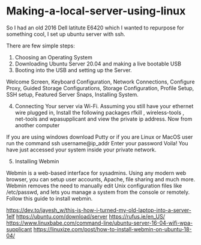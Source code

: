 # Making-a-local-server-using-linux
So I had an old 2016 Dell latitute E6420 which I wanted to repurpose for something cool, I set up ubuntu server with ssh.

There are few simple steps:

1. Choosing an Operating System 
2. Downloading Ubuntu Server 20.04 and making a live bootable USB 
3. Booting into the USB and setting up the Server.

  Welcome Screen, 
  Keyboard Configuration, 
  Network Connections, 
  Configure Proxy, 
  Guided Storage Configurations, 
  Storage Configuration, 
  Profile Setup, 
  SSH setup, 
  Featured Server Snaps, 
  Installing System. 
  
4. Connecting Your server via Wi-Fi. 
Assuming you still have your ethernet wire plugged in, Install the following packages
rfkill , wireless-tools , net-tools and wpasupplicant
and view the private ip address.
Now from another computer 

If you are using windows download Putty or if you are Linux or MacOS user run the command 
ssh username@ip_addr
Enter your password
Voila! You have just accessed your system inside your private network.

5. Installing Webmin 

Webmin is a web-based interface for sysadmins. Using any modern web browser, you can setup user accounts, Apache, file sharing and much more. Webmin removes the need to manually edit Unix configuration files like /etc/passwd, and lets you manage a system from the console or remotely.
Follow this guide to install webmin.


https://dev.to/jayesh_w/this-is-how-i-turned-my-old-laptop-into-a-server-1elf
https://ubuntu.com/download/server
https://rufus.ie/en_US/
https://www.linuxbabe.com/command-line/ubuntu-server-16-04-wifi-wpa-supplicant
https://linuxize.com/post/how-to-install-webmin-on-ubuntu-18-04/
